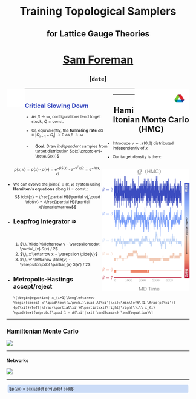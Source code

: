 <!-- .slide: data-background="#1c1c1c" -->
<div style="margin:auto;max-width:100%;padding:10px;text-align:center;">
<h1 class="r-fit-text">Training Topological Samplers</h1>
<h2 class="r-fit-text">for Lattice Gauge Theories</h2>

# [**Sam Foreman**](mailto://foremans@anl.gov)

### \[`date`\]

[<img align="left" width=10% src="attachments/github.svg">](https://github.com/saforem2/l2hmc-qcd)
[<img align="right" width=30% src="attachments/Argonne_cmyk_white.svg">](https://alcf.anl.gov)

---

<div style="margin:0 0 15 20; text-align: left; float: left; width: 48%; font-size: 0.75em; line-height: 1.2;">

## <div style="color: #3B4CC0;">Critical Slowing Down</div>

- As $\beta\rightarrow\infty$, configurations tend to get stuck, $Q=\text{const}$.

- Or, equivalently, the **tunneling rate** $\delta Q\equiv\left|Q_{i+1} - Q_{i}\right|\rightarrow 0$ as $\beta\rightarrow\infty$

- <div id="note" style="padding-left: 10px; padding-top: 5px; padding-bottom: 6px;">
  	<b>Goal</b>: Draw <i>independent</i> samples from target distribution $p(x)\propto e^{-\beta\,S(x)}$
  </div>

</div>

<div style="margin:0 0 15 0; text-align: left; float: right; width: 48%; font-size: 0.75em;">

![Icon](attachments/charge_freezing-crop.svg) <!-- .element width="400px" -->

</div>

---

## Hamiltonian Monte Carlo (HMC)

<div style="font-size: 0.75em; text-align: left;">

- Introduce $v \sim \mathcal{N}(0, \mathbb{I})$ distributed independently of $x$

- Our target density is then:
  $$ p(x, v) = p(x) \cdot p(v) = e^{-\beta S(x)}\cdot e^{-v^{T}v / 2} = e^{-H(x, v)}$$

- We can evolve the joint $\xi = (x, v)$ system using **Hamilton's equations** along $H=\text{const.}:$
  $$ \dot{x} = \frac{\partial H}{\partial v},\quad \dot{v} = -\frac{\partial H}{\partial x}\longrightarrow$$

<div id="left">

- ## Leapfrog Integrator $\Longrightarrow$

  <div id="centerflex">
  <div class="sl-block" style="width: auto; height:auto;">
  <div class="sl-block-content notranslate" style="z-index:15;">
  <div id="note" style="max-width: 100%;padding-right:50px;text-align:left;padding-top:20px;line-height:1.3;">

  <ol>
    <li> $\,\, \tilde{v}\leftarrow v - \varepsilon\cdot \partial_{x} S(x) / 2$</li>
    <li> $\,\, x'\leftarrow x + \varepsilon \tilde{v}$</li>
    <li> $\,\, v' \leftarrow \tilde{v} - \varepsilon\cdot \partial_{x} S(x') / 2$</li>
  </ol>

  </div>
  </div>
  </div>
  </div>

</div>
<div id="right">

- ## Metropolis-Hastings accept/reject
  <div id="note" style="max-width: 95%;padding:auto;padding-right:10px;line-height:1.;">

  `\[\begin{equation}
    x_{i+1}\longleftarrow
    \begin{cases}
    x'\quad\text{w/prob.}\quad A(\xi'|\xi)=\min\left\{1,\frac{p(\xi')}{p(\xi)}\left|\frac{\partial\xi'}{\partial\xi}\right|\right\},\\
    x_{i} \quad\text{w/prob.}\quad 1 - A(\xi'|\xi)
    \end{cases}
    \end{equation}\]`

    </div>

<!-- $$ x_{i+1}\longleftarrow\begin{cases} x'\quad\text{with prob.}\quad A(\xi'|\xi)=\min\left\{1,\frac{p(\xi')}{p(\xi)}\left|\frac{\partial\xi'}{\partial\xi}\right|\right\},\\ -->

</div>

---

## Hamiltonian Monte Carlo

<!-- <div id="centerflex">
<div id="note" style="max-width: 100%;padding-right:20px;text-align:left;padding-top:20px;line-height:1.6;">

<ol>
<li> $\,\, \tilde{v}\leftarrow v - \frac{\varepsilon}{2}\cdot \partial_{x} S(x)$</li>
<li> $\,\, x'\leftarrow x + \varepsilon \tilde{v}$</li>
<li> $\,\, v' \leftarrow \tilde{v} - \frac{\varepsilon}{2}\cdot \partial_{x} S(x')$</li>
</ol>

</div>
</div> -->

![](attachments/hmc-crop.svg)

---

### Networks

![](attachments/net_fns.svg)


---
	
<div class="sl-block" style="width: auto; height: auto;">
	<div class="sl-block-content notranslate" style="z-index: 15; background-color: rgba(109, 158, 235, 0.35); border-style: solid; border-radius: 5px; border-color: rgb(255, 255, 255); padding: 4px;">
		$p(\xi) = p(x)\cdot p(v)\cdot p(d)$
	</div>
</div>


<!-- <link rel="stylesheet" href="https://www.w3schools.com/w3css/4/w3.css"> -->
